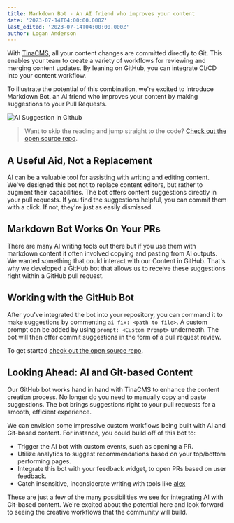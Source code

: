 ```yaml
---
title: Markdown Bot - An AI friend who improves your content
date: '2023-07-14T04:00:00.000Z'
last_edited: '2023-07-14T04:00:00.000Z'
author: Logan Anderson
---
```


With [TinaCMS](https://tina.io), all your content changes are committed directly to Git. This enables your team to create a variety of workflows for reviewing and merging content updates. By leaning on GitHub, you can integrate CI/CD into your content workflow.

To illustrate the potential of this combination, we're excited to introduce Markdown Bot, an AI friend who improves your content by making suggestions to your Pull Requests.

![AI Suggestion in Github](http://res.cloudinary.com/forestry-demo/image/upload/v1688483462/blog-media/supercharge-markdown-blog/Screenshot_2023-07-04_at_11.03.24_AM_bfqnld.png 'AI Suggestion in Github')

> Want to skip the reading and jump straight to the code? [Check out the open source repo](https://github.com/tinacms/ai-content).

## A Useful Aid, Not a Replacement

AI can be a valuable tool for assisting with writing and editing content. We've designed this bot not to replace content editors, but rather to augment their capabilities. The bot offers content suggestions directly in your pull requests. If you find the suggestions helpful, you can commit them with a click. If not, they're just as easily dismissed.

## Markdown Bot Works On Your PRs

There are many AI writing tools out there but if you use them with markdown content it often involved copying and pasting from AI outputs. We wanted something that could interact with our Content in GitHub. That's why we developed a GitHub bot that allows us to receive these suggestions right within a GitHub pull request.

## Working with the GitHub Bot

After you've integrated the bot into your repository, you can command it to make suggestions by commenting `ai fix: <path to file>`. A custom prompt can be added by using `prompt: <Custom Prompt>` underneath. The bot will then offer commit suggestions in the form of a pull request review.

To get started [check out the open source repo](https://github.com/tinacms/ai-content 'AI Content Github repo').

## Looking Ahead: AI and Git-based Content

<Youtube embedSrc="https://www.youtube.com/embed/3SkumYmH8nc" />

Our GitHub bot works hand in hand with TinaCMS to enhance the content creation process. No longer do you need to manually copy and paste suggestions. The bot brings suggestions right to your pull requests for a smooth, efficient experience.

We can envision some impressive custom workflows being built with AI and Git-based content. For instance, you could build off of this bot to:

- Trigger the AI bot with custom events, such as opening a PR.
- Utilize analytics to suggest recommendations based on your top/bottom performing pages.
- Integrate this bot with your feedback widget, to open PRs based on user feedback.
- Catch insensitive, inconsiderate writing with tools like [alex](https://github.com/get-alex/alex)

These are just a few of the many possibilities we see for integrating AI with Git-based content. We're excited about the potential here and look forward to seeing the creative workflows that the community will build.
